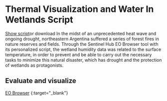 # Thermal Visualization and Water In Wetlands Script 

  [Show script](Scrips.js/README.md)or download
 In the midst of an unprecedented heat wave and ongoing drought, northeastern Argentina suffered a series of forest fires in nature reserves and fields. Through the Sentinel Hub EO Browser tool with its personalized script, the wetland humidity data was related to the surface temperature, in order to prevent and be able to carry out the necessary tasks to minimize this natural disaster, which has drought and the protection of wetlands as protagonists.  
 
 ## Evaluate and visualize
 
[EO Browser](https://sentinelshare.page.link/bjQi) {:target="_blank"}
